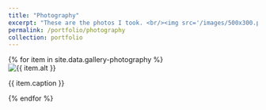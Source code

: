 ```yaml
---
title: "Photography"
excerpt: "These are the photos I took. <br/><img src='/images/500x300.png'>"
permalink: /portfolio/photography
collection: portfolio
---
```


<div class="row">
{% for item in site.data.gallery-photography %}
  <div class="col-md-4">
    <img src="{{ item.image }}" alt="{{ item.alt }}" class="img-fluid rounded">
    <p class="caption text-center">{{ item.caption }}</p>
  </div>
{% endfor %}
</div>
